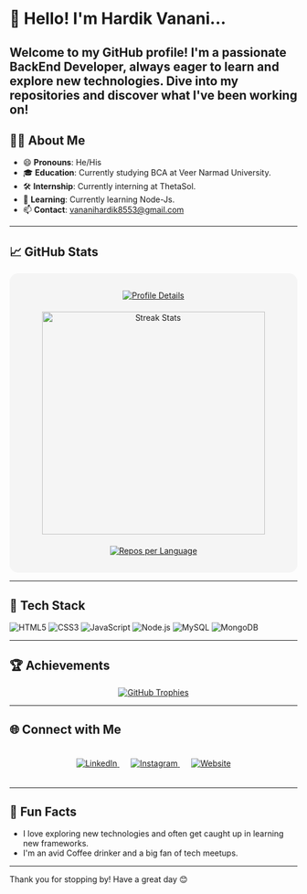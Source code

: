 # 👋 Hello! I'm Hardik Vanani...
Welcome to my GitHub profile! I'm a passionate BackEnd Developer, always eager to learn and explore new technologies. Dive into my repositories and discover what I've been working on!
---
## 👨‍💻 About Me
- 😄 **Pronouns**: He/His
- 🎓 **Education**: Currently studying BCA at Veer Narmad University.
- 🛠️ **Internship**: Currently interning at ThetaSol.
- 🌱 **Learning**: Currently learning Node-Js.
- 📫 **Contact**: vananihardik8553@gmail.com
  
---

## 📈 GitHub Stats
<div align="center" style="padding: 20px; background-color: #F5F5F5; border-radius: 15px; display: flex; flex-direction: column; align-items: center;">
  <a href="https://github.com/vn7n24fzkq/github-profile-summary-cards">
    <img src="https://github-profile-summary-cards.vercel.app/api/cards/profile-details?username=Hardik-Vanani&theme=react" alt="Profile Details" style="margin: 10px;"/>
  </a>
  <img width="390" src="https://github-readme-streak-stats.herokuapp.com/?user=Hardik-Vanani&count_private=true&theme=react&border_radius=10" alt="Streak Stats" style="margin: 10px;"/>
  <a href="https://github.com/vn7n24fzkq/github-profile-summary-cards">
    <img src="https://github-profile-summary-cards.vercel.app/api/cards/repos-per-language?username=Hardik-Vanani&theme=react" alt="Repos per Language" style="margin: 10px;"/>
  </a>
</div>

---

## 🚀 Tech Stack

![HTML5](https://img.shields.io/badge/html5-%23E34F26.svg?style=for-the-badge&logo=html5&logoColor=white)
![CSS3](https://img.shields.io/badge/css3-%231572B6.svg?style=for-the-badge&logo=css3&logoColor=white)
![JavaScript](https://img.shields.io/badge/javascript-%23323330.svg?style=for-the-badge&logo=javascript&logoColor=%23F7DF1E)
![Node.js](https://img.shields.io/badge/node.js-%2343853D.svg?style=for-the-badge&logo=node.js&logoColor=white)
![MySQL](https://img.shields.io/badge/mysql-%2300f.svg?style=for-the-badge&logo=mysql&logoColor=white)
![MongoDB](https://img.shields.io/badge/mongodb-%2347A248.svg?style=for-the-badge&logo=mongodb&logoColor=white)

---

## 🏆 Achievements
<div align="center">
  <a href="https://github.com/ryo-ma/github-profile-trophy">
    <img src="https://github-profile-trophy.vercel.app/?username=Hardik-Vanani&theme=darkhub" alt="GitHub Trophies" />
  </a>
</div>

---

## 🌐 Connect with Me
<div align="center" style="padding: 20px;">
  <a href="https://www.linkedin.com/in/hardik-vanani-a1057230a/" target="_blank" style="margin: 10px;">
    <img src="https://img.shields.io/badge/LinkedIn-0077B5?style=for-the-badge&logo=linkedin&logoColor=white" alt="LinkedIn" style="transition: transform 0.3s;" onmouseover="this.style.transform='scale(1.1)';" onmouseout="this.style.transform='scale(1)';"/>
  </a>
  <a href="https://www.instagram.com/ihardikk_/" target="_blank" style="margin: 10px;">
    <img src="https://img.shields.io/badge/Instagram-E4405F?style=for-the-badge&logo=instagram&logoColor=white" alt="Instagram" style="transition: transform 0.3s;" onmouseover="this.style.transform='scale(1.1)';" onmouseout="this.style.transform='scale(1)';"/>
  </a>
  <a href="https://vhardik.is-a.dev" target="_blank" style="margin: 10px;">
    <img src="https://img.shields.io/badge/Website-000000?style=for-the-badge&logo=web&logoColor=white" alt="Website" style="transition: transform 0.3s;" onmouseover="this.style.transform='scale(1.1)';" onmouseout="this.style.transform='scale(1)';"/>
  </a>
</div>

---

## 🎉 Fun Facts
- I love exploring new technologies and often get caught up in learning new frameworks.
- I'm an avid Coffee drinker and a big fan of tech meetups.

---

Thank you for stopping by! Have a great day 😊
